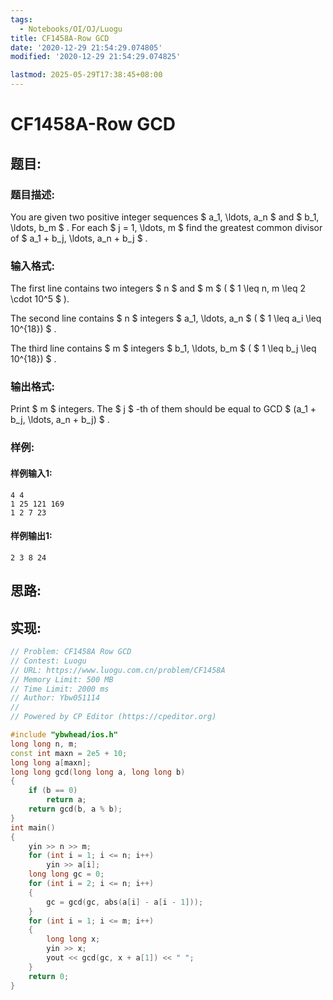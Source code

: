 ```yaml
---
tags: 
  - Notebooks/OI/OJ/Luogu
title: CF1458A-Row GCD
date: '2020-12-29 21:54:29.074805'
modified: '2020-12-29 21:54:29.074825'

lastmod: 2025-05-29T17:38:45+08:00
---
```

# CF1458A-Row GCD
## 题目:
### 题目描述:
You are given two positive integer sequences $ a_1, \ldots, a_n $ and $ b_1, \ldots, b_m $ . For each $ j = 1, \ldots, m $ find the greatest common divisor of $ a_1 + b_j, \ldots, a_n + b_j $ .
### 输入格式:
The first line contains two integers $ n $ and $ m $ ( $ 1 \leq n, m \leq 2 \cdot 10^5 $ ).

The second line contains $ n $ integers $ a_1, \ldots, a_n $ ( $ 1 \leq a_i \leq 10^{18}) $ .

The third line contains $ m $ integers $ b_1, \ldots, b_m $ ( $ 1 \leq b_j \leq 10^{18}) $ .
### 输出格式:
Print $ m $ integers. The $ j $ -th of them should be equal to GCD $ (a_1 + b_j, \ldots, a_n + b_j) $ .
### 样例:
#### 样例输入1:
```
4 4
1 25 121 169
1 2 7 23
```
#### 样例输出1:
```
2 3 8 24
```
## 思路:

## 实现:
```cpp
// Problem: CF1458A Row GCD
// Contest: Luogu
// URL: https://www.luogu.com.cn/problem/CF1458A
// Memory Limit: 500 MB
// Time Limit: 2000 ms
// Author: Ybw051114
//
// Powered by CP Editor (https://cpeditor.org)

#include "ybwhead/ios.h"
long long n, m;
const int maxn = 2e5 + 10;
long long a[maxn];
long long gcd(long long a, long long b)
{
    if (b == 0)
        return a;
    return gcd(b, a % b);
}
int main()
{
    yin >> n >> m;
    for (int i = 1; i <= n; i++)
        yin >> a[i];
    long long gc = 0;
    for (int i = 2; i <= n; i++)
    {
        gc = gcd(gc, abs(a[i] - a[i - 1]));
    }
    for (int i = 1; i <= m; i++)
    {
        long long x;
        yin >> x;
        yout << gcd(gc, x + a[1]) << " ";
    }
    return 0;
}
```
